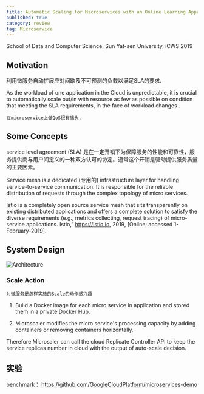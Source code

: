 ```yaml
---
title: Automatic Scaling for Microservices with an Online Learning Approach
published: true
category: review
tag: Microservice
---
```

School of Data and Computer Science, Sun Yat-sen University, iCWS 2019

## Motivation

利用微服务自动扩展应对间歇及不可预测的负载以满足SLA的要求.


As the workload of one application in the Cloud is unpredictable, it is crucial to automatically scale out/in with resource as few as possible on condition that meeting the SLA requirements, in the face of workload changes .

`在microservice上做QoS很有搞头.`

## Some Concepts

service level agreement (SLA) 是在一定开销下为保障服务的性能和可靠性，服务提供商与用户间定义的一种双方认可的协定。通常这个开销是驱动提供服务质量的主要因素。

Service mesh is a dedicated (专用的) infrastructure layer for handling service-to-service communication. It is responsible for the reliable distribution of requests through the complex topology of micro services.

Istio is a completely open source service mesh that sits transparently on existing distributed applications and offers a complete solution to satisfy the diverse requirements (e.g., metrics collecting, request tracing) of micro-service applications. Istio,” https://istio.io, 2019, [Online; accessed 1-February-2019].

## System Design

![Architecture](http://plusnet.cn/assets/include/Microscaler.png)

### Scale Action 

`对微服务是怎样实施的Scale的动作感兴趣`

1. Build a Docker image for each micro service in application and stored them in a private Docker Hub.

2. Microscaler modifies the micro service's processing capacity by adding containers or removing containers horizontally. 

Therefore Microsaler can call the cloud Replicate Controller API to keep the service replicas number in cloud with the output of auto-scale decision.


## 实验

benchmark： https://github.com/GoogleCloudPlatform/microservices-demo